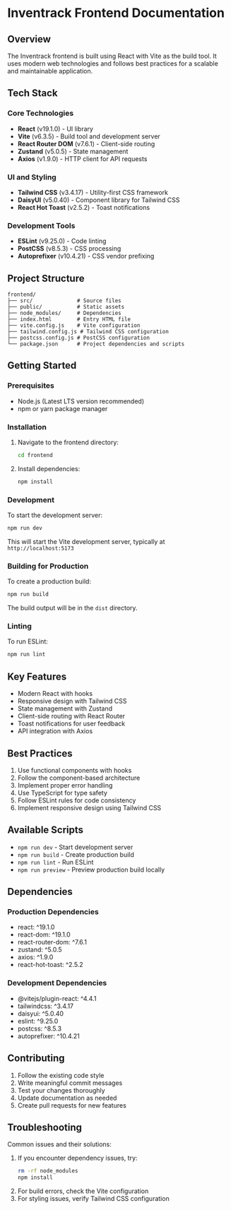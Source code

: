 # Inventrack Frontend Documentation

## Overview
The Inventrack frontend is built using React with Vite as the build tool. It uses modern web technologies and follows best practices for a scalable and maintainable application.

## Tech Stack

### Core Technologies
- **React** (v19.1.0) - UI library
- **Vite** (v6.3.5) - Build tool and development server
- **React Router DOM** (v7.6.1) - Client-side routing
- **Zustand** (v5.0.5) - State management
- **Axios** (v1.9.0) - HTTP client for API requests

### UI and Styling
- **Tailwind CSS** (v3.4.17) - Utility-first CSS framework
- **DaisyUI** (v5.0.40) - Component library for Tailwind CSS
- **React Hot Toast** (v2.5.2) - Toast notifications

### Development Tools
- **ESLint** (v9.25.0) - Code linting
- **PostCSS** (v8.5.3) - CSS processing
- **Autoprefixer** (v10.4.21) - CSS vendor prefixing

## Project Structure
```
frontend/
├── src/              # Source files
├── public/           # Static assets
├── node_modules/     # Dependencies
├── index.html        # Entry HTML file
├── vite.config.js    # Vite configuration
├── tailwind.config.js # Tailwind CSS configuration
├── postcss.config.js # PostCSS configuration
└── package.json      # Project dependencies and scripts
```

## Getting Started

### Prerequisites
- Node.js (Latest LTS version recommended)
- npm or yarn package manager

### Installation
1. Navigate to the frontend directory:
   ```bash
   cd frontend
   ```

2. Install dependencies:
   ```bash
   npm install
   ```

### Development
To start the development server:
```bash
npm run dev
```
This will start the Vite development server, typically at `http://localhost:5173`

### Building for Production
To create a production build:
```bash
npm run build
```
The build output will be in the `dist` directory.

### Linting
To run ESLint:
```bash
npm run lint
```

## Key Features
- Modern React with hooks
- Responsive design with Tailwind CSS
- State management with Zustand
- Client-side routing with React Router
- Toast notifications for user feedback
- API integration with Axios

## Best Practices
1. Use functional components with hooks
2. Follow the component-based architecture
3. Implement proper error handling
4. Use TypeScript for type safety
5. Follow ESLint rules for code consistency
6. Implement responsive design using Tailwind CSS

## Available Scripts
- `npm run dev` - Start development server
- `npm run build` - Create production build
- `npm run lint` - Run ESLint
- `npm run preview` - Preview production build locally

## Dependencies
### Production Dependencies
- react: ^19.1.0
- react-dom: ^19.1.0
- react-router-dom: ^7.6.1
- zustand: ^5.0.5
- axios: ^1.9.0
- react-hot-toast: ^2.5.2

### Development Dependencies
- @vitejs/plugin-react: ^4.4.1
- tailwindcss: ^3.4.17
- daisyui: ^5.0.40
- eslint: ^9.25.0
- postcss: ^8.5.3
- autoprefixer: ^10.4.21

## Contributing
1. Follow the existing code style
2. Write meaningful commit messages
3. Test your changes thoroughly
4. Update documentation as needed
5. Create pull requests for new features

## Troubleshooting
Common issues and their solutions:
1. If you encounter dependency issues, try:
   ```bash
   rm -rf node_modules
   npm install
   ```
2. For build errors, check the Vite configuration
3. For styling issues, verify Tailwind CSS configuration 